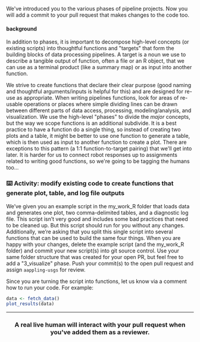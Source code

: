 We've introduced you to the various phases of pipeline projects. Now you will add a commit to your pull request that makes changes to the code too.

#### background

In addition to phases, it is important to decompose high-level concepts (or existing scripts) into thoughtful functions and "targets" that form the building blocks of data processing pipelines. A target is a noun we use to describe a tangible output of function, often a file or an R object, that we can use as a terminal product (like a summary map) or as input into another function. 

We strive to create functions that declare their clear purpose (good naming and thoughtful arguments/inputs is helpful for this) and are designed for re-use as appropriate. When writing pipelines functions, look for areas of re-usable operations or places where simple dividing lines can be drawn between different parts of data access, processing, modeling/analysis, and visualization. We use the high-level "phases" to divide the *major* concepts, but the way we scope functions is an additional subdivide. It is a best practice to have a function do a single thing, so instead of creating two plots and a table, it might be better to use one function to generate a table, which is then used as input to another function to create a plot. There are exceptions to this pattern (a 1:1 function-to-target pairing) that we'll get into later. It is harder for us to connect robot responses up to assignments related to writing good functions, so we're going to be tagging the humans too...


### :keyboard: Activity: modify existing code to create functions that generate plot, table, and log file outputs

We’ve given you an example script in the my_work_R folder that loads data and generates one plot, two comma-delimited tables, and a diagnostic log file. This script isn’t very good and includes some bad practices that need to be cleaned up. But this script should run for you without any changes. Additionally, we’re asking that you split this single script into several functions that can be used to build the same four things. When you are happy with your changes, delete the example script (and the my_work_R folder) and commit your new script(s) into git source control. Use your same folder structure that was created for your open PR, but feel free to add a "3_visualize" phase. Push your commit(s) to the open pull request and assign `aappling-usgs` for review. 

Since you are turning the script into functions, let us know via a comment how to run your code. For example:
```r
data <- fetch_data()
plot_results(data)
```

<hr><h3 align="center">A real live human will interact with your pull request when you've added them as a reviewer.</h3>
